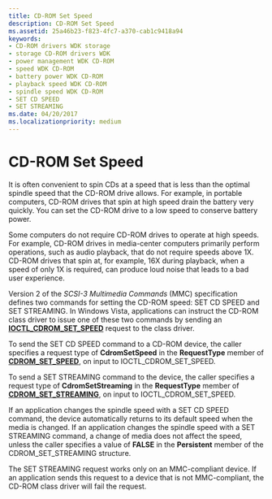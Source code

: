 ```yaml
---
title: CD-ROM Set Speed
description: CD-ROM Set Speed
ms.assetid: 25a46b23-f823-4fc7-a370-cab1c9418a94
keywords:
- CD-ROM drivers WDK storage
- storage CD-ROM drivers WDK
- power management WDK CD-ROM
- speed WDK CD-ROM
- battery power WDK CD-ROM
- playback speed WDK CD-ROM
- spindle speed WDK CD-ROM
- SET CD SPEED
- SET STREAMING
ms.date: 04/20/2017
ms.localizationpriority: medium
---
```


# CD-ROM Set Speed


It is often convenient to spin CDs at a speed that is less than the optimal spindle speed that the CD-ROM drive allows. For example, in portable computers, CD-ROM drives that spin at high speed drain the battery very quickly. You can set the CD-ROM drive to a low speed to conserve battery power.

Some computers do not require CD-ROM drives to operate at high speeds. For example, CD-ROM drives in media-center computers primarily perform operations, such as audio playback, that do not require speeds above 1X. CD-ROM drives that spin at, for example, 16X during playback, when a speed of only 1X is required, can produce loud noise that leads to a bad user experience.

Version 2 of the *SCSI-3 Multimedia Commands* (MMC) specification defines two commands for setting the CD-ROM speed: SET CD SPEED and SET STREAMING. In Windows Vista, applications can instruct the CD-ROM class driver to issue one of these two commands by sending an [**IOCTL\_CDROM\_SET\_SPEED**](https://msdn.microsoft.com/library/windows/hardware/ff559381) request to the class driver.

To send the SET CD SPEED command to a CD-ROM device, the caller specifies a request type of **CdromSetSpeed** in the **RequestType** member of [**CDROM\_SET\_SPEED**](https://msdn.microsoft.com/library/windows/hardware/ff551368), on input to IOCTL\_CDROM\_SET\_SPEED.

To send a SET STREAMING command to the device, the caller specifies a request type of **CdromSetStreaming** in the **RequestType** member of [**CDROM\_SET\_STREAMING**](https://msdn.microsoft.com/library/windows/hardware/ff551369), on input to IOCTL\_CDROM\_SET\_SPEED.

If an application changes the spindle speed with a SET CD SPEED command, the device automatically returns to its default speed when the media is changed. If an application changes the spindle speed with a SET STREAMING command, a change of media does not affect the speed, unless the caller specifies a value of **FALSE** in the **Persistent** member of the CDROM\_SET\_STREAMING structure.

The SET STREAMING request works only on an MMC-compliant device. If an application sends this request to a device that is not MMC-compliant, the CD-ROM class driver will fail the request.

 

 




